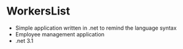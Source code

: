 # WorkersList
* Simple application written in .net to remind the language syntax
* Employee management application
* .net 3.1